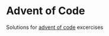 Advent of Code
==============

Solutions for [advent of code](https://adventofcode.com/) excercises 
